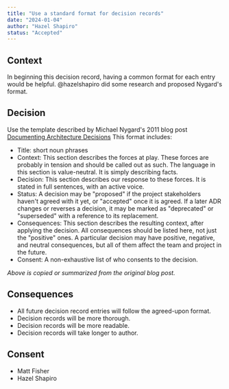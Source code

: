 ```yaml
---
title: "Use a standard format for decision records"
date: "2024-01-04"
author: "Hazel Shapiro"
status: "Accepted"
---
```


## Context

In beginning this decision record, having a common format for each entry would be helpful. @hazelshapiro
did some research and proposed Nygard's format.


## Decision

Use the template described by Michael Nygard's 2011 blog post
[Documenting Architecture Decisions](https://www.cognitect.com/blog/2011/11/15/documenting-architecture-decisions)
This format includes:

- Title: short noun phrases
- Context: This section describes the forces at play. These forces are probably in tension and should be
called out as such. The language in this section is value-neutral. It is simply describing facts.
- Decision: This section describes our response to these forces. It is stated in full sentences, with an active voice.
- Status: A decision may be "proposed" if the project stakeholders haven't agreed with it yet, or "accepted"
once it is agreed. If a later ADR changes or reverses a decision, it may be marked as "deprecated" or
"superseded" with a reference to its replacement.
- Consequences: This section describes the resulting context, after applying the decision. All consequences
should be listed here, not just the "positive" ones. A particular decision may have positive, negative, and
neutral consequences, but all of them affect the team and project in the future.
- Consent: A non-exhaustive list of who consents to the decision.

_Above is copied or summarized from the original blog post._


## Consequences

* All future decision record entries will follow the agreed-upon format.
* Decision records will be more thorough.
* Decision records will be more readable.
* Decision records will take longer to author.


## Consent

* Matt Fisher
* Hazel Shapiro
